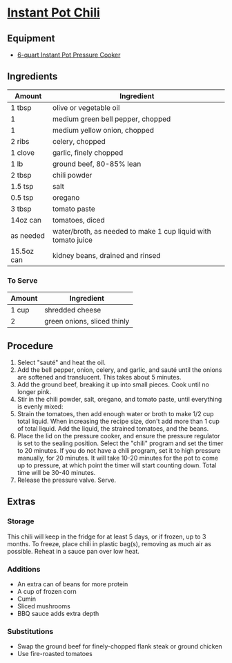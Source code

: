 # [Instant Pot Chili](https://www.simplyrecipes.com/recipes/pressure_cooker_ground_beef_chili/)

## Equipment

* [6-quart Instant Pot Pressure Cooker](https://www.amazon.com/Instant-Pot-Multi-Use-Programmable-Pressure/dp/B00FLYWNYQ)

## Ingredients

| Amount     | Ingredient                                                    |
|------------|---------------------------------------------------------------|
| 1 tbsp     | olive or vegetable oil                                        |
| 1          | medium green bell pepper, chopped                             |
| 1          | medium yellow onion, chopped                                  |
| 2 ribs     | celery, chopped                                               |
| 1 clove    | garlic, finely chopped                                        |
| 1 lb       | ground beef, 80-85% lean                                      |
| 2 tbsp     | chili powder                                                  |
| 1.5 tsp    | salt                                                          |
| 0.5 tsp    | oregano                                                       |
| 3 tbsp     | tomato paste                                                  |
| 14oz can   | tomatoes, diced                                               |
| as needed  | water/broth, as needed to make 1 cup liquid with tomato juice |
| 15.5oz can | kidney beans, drained and rinsed                              |

### To Serve
| Amount | Ingredient                  |
|--------|-----------------------------|
| 1 cup  | shredded cheese             |
| 2      | green onions, sliced thinly |

## Procedure

1. Select "sauté" and heat the oil.
2. Add the bell pepper, onion, celery, and garlic, and sauté until the onions are softened and translucent. This takes about 5 minutes.
3. Add the ground beef, breaking it up into small pieces. Cook until no longer pink.
4. Stir in the chili powder, salt, oregano, and tomato paste, until everything is evenly mixed:
5. Strain the tomatoes, then add enough water or broth to make 1/2 cup total liquid. When increasing the recipe size, don't add more than 1 cup of total liquid. Add the liquid, the strained tomatoes, and the beans.
6. Place the lid on the pressure cooker, and ensure the pressure regulator is set to the sealing position. Select the "chili" program and set the timer to 20 minutes. If you do not have a chili program, set it to high pressure manually, for 20 minutes. It will take 10-20 minutes for the pot to come up to pressure, at which point the timer will start counting down. Total time will be 30-40 minutes.
7. Release the pressure valve. Serve.

## Extras

### Storage
This chili will keep in the fridge for at least 5 days, or if frozen, up to 3 months. To freeze, place chili in plastic bag(s), removing as much air as possible. Reheat in a sauce pan over low heat.

### Additions
- An extra can of beans for more protein
- A cup of frozen corn
- Cumin
- Sliced mushrooms
- BBQ sauce adds extra depth

### Substitutions
- Swap the ground beef for finely-chopped flank steak or ground chicken
- Use fire-roasted tomatoes
